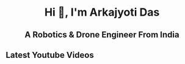 <h1 align="center">Hi 👋, I'm Arkajyoti Das</h1>
<h2 align="center">A Robotics & Drone Engineer From India</h2>


## Latest Youtube Videos
<!-- YOUTUBE:START -->
<!-- YOUTUBE:END -->